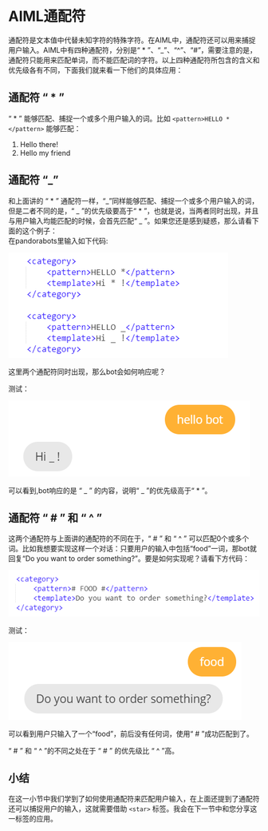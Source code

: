 AIML通配符
===============
通配符是文本值中代替未知字符的特殊字符。在AIML中，通配符还可以用来捕捉用户输入。AIML中有四种通配符，分别是“ * ”、“_”、“^”、“#”，需要注意的是，通配符只能用来匹配单词，而不能匹配词的字符。以上四种通配符所包含的含义和优先级各有不同，下面我们就来看一下他们的具体应用：  
## 通配符 “ * ”
“ * ” 能够匹配、捕捉一个或多个用户输入的词。比如 `<pattern>HELLO *</pattern>` 能够匹配：
1. Hello there!
2. Hello my friend

## 通配符 “_”
和上面讲的 “ * ” 通配符一样，“_”同样能够匹配、捕捉一个或多个用户输入的词，但是二者不同的是，“ _ ”的优先级要高于“ * ”，也就是说，当两者同时出现，并且与用户输入均能匹配的时候，会首先匹配“ _ ”。如果您还是感到疑惑，那么请看下面的这个例子：  
在pandorabots里输入如下代码:  

![10](images/10.png)  

这里两个通配符同时出现，那么bot会如何响应呢？  

测试：  

![11](images/11.png)

可以看到,bot响应的是 “ _ ” 的内容，说明“ _ ”的优先级高于“ * ”。 
## 通配符 “ # ” 和 “ ^ ”
这两个通配符与上面讲的通配符的不同在于，“ # ” 和 “ ^ ” 可以匹配0个或多个词。比如我想要实现这样一个对话：只要用户的输入中包括“food”一词，那bot就回复“Do you want to order something?”。要是如何实现呢？请看下方代码：  

![12](images/12.png)

测试：  

![13](images/13.png)    



可以看到用户只输入了一个“food”，前后没有任何词，使用“ # ”成功匹配到了。  

“ # ” 和 “ ^ ”的不同之处在于 “ # ” 的优先级比 “ ^ ”高。   

## 小结
在这一小节中我们学到了如何使用通配符来匹配用户输入，在上面还提到了通配符还可以捕捉用户的输入，这就需要借助 `<star>` 标签。我会在下一节中和您分享这一标签的应用。


